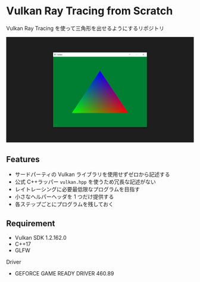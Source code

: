 # Vulkan Ray Tracing from Scratch

Vulkan Ray Tracing を使って三角形を出せるようにするリポジトリ

![triangle](triangle.png)

## Features

-   サードパーティの Vulkan ライブラリを使用せずゼロから記述する
-   公式 C++ラッパー `vulkan.hpp` を使うため冗長な記述がない
-   レイトレーシングに必要最低限なプログラムを目指す
-   小さなヘルパーヘッダを 1 つだけ提供する
-   各ステップごとにプログラムを残しておく

## Requirement

-   Vulkan SDK 1.2.162.0
-   C++17
-   GLFW

Driver

-   GEFORCE GAME READY DRIVER 460.89
